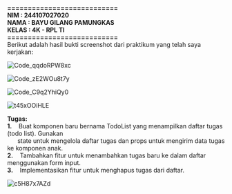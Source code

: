 **=========================== <br>
NIM : 244107027020 <br>
NAMA : BAYU GILANG PAMUNGKAS <br>
KELAS : 4K - RPL TI <br>
===========================** <br>
Berikut adalah hasil bukti screenshot dari praktikum yang telah saya kerjakan:


![Code_qqdoRPW8xc](https://github.com/user-attachments/assets/d119cde7-7d24-4c3e-a9fa-aa378c09febb) <br>


![Code_zE2WOu8t7y](https://github.com/user-attachments/assets/d1699d83-11f9-41e9-a18b-763de7f1a58d) <br>


![Code_C9q2YhiQy0](https://github.com/user-attachments/assets/3ccc14e9-9ab9-4206-8f23-7c32ff42cd98) <br>


![t45xOOiHLE](https://github.com/user-attachments/assets/4ce3714c-c3ab-4d57-9d92-cd967be5b913) <br>


**Tugas:** <br>
**1.** &nbsp;&nbsp;&nbsp;Buat komponen baru bernama TodoList yang menampilkan daftar tugas (todo list). Gunakan  
       &nbsp;&nbsp;&nbsp;&nbsp;&nbsp;&nbsp;state untuk mengelola daftar tugas dan props untuk mengirim data tugas ke komponen anak. <br>   **2.** &nbsp;&nbsp;&nbsp;Tambahkan fitur untuk menambahkan tugas baru ke dalam daftar menggunakan form input. <br>
 **3.** &nbsp;&nbsp;&nbsp;Implementasikan fitur untuk menghapus tugas dari daftar. <br>  

![c5H87x7AZd](https://github.com/user-attachments/assets/16a9668a-faf0-4798-9236-f489f1859520)
